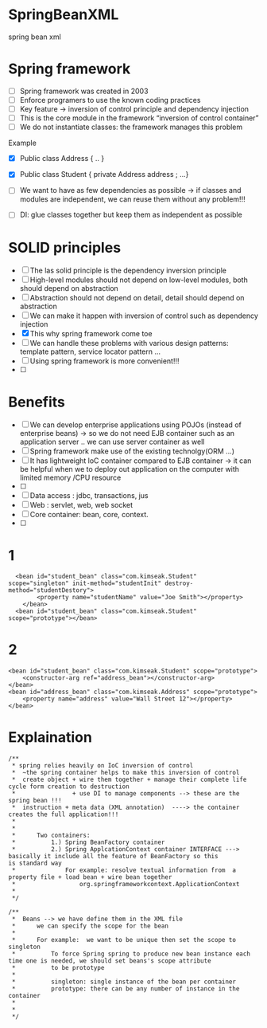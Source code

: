 # SpringBeanXML
spring bean xml

# Spring framework
- [ ] Spring framework was created in 2003
- [ ] Enforce programers to use the known coding practices
- [ ] Key feature -> inversion of control principle and dependency injection
- [ ] This is the core module in the framework “inversion of control container”
- [ ] We do not instantiate classes: the framework manages this problem

Example

- [x] Public class Address { .. }
- [x] Public class Student {  private Address address ; …}
- [ ] We want to have as few dependencies as possible -> if classes and modules are independent, we can reuse them without any problem!!!
- [ ] DI: glue classes together but keep them as independent as possible


# SOLID principles
- [ ] The las solid principle is the dependency inversion principle 
- [ ] High-level modules should not depend on low-level modules, both should depend on abstraction
- [ ] Abstraction should not depend on detail, detail should depend on abstraction
- [ ] We can make it happen with inversion of control such as dependency injection
- [x] This why spring framework come toe
- [ ] We can handle these problems with various design patterns: template pattern, service locator pattern … 
- [ ] Using spring framework is more convenient!!!
- [ ] 

# Benefits

- [ ] We can develop enterprise applications using  POJOs (instead of enterprise beans) -> so we do not need EJB container such as an application server .. we can use server container as well
- [ ] Spring framework make use of the existing technolgy(ORM …)
- [ ] It has lightweight loC container compared  to EJB container -> it can be helpful when we to deploy out application on the computer with limited memory /CPU resource
- [ ] 
- [ ] Data access : jdbc, transactions, jus
- [ ] Web : servlet, web, web socket
- [ ] Core container: bean, core, context.
- [ ] 



# 1

	  <bean id="student_bean" class="com.kimseak.Student" scope="singleton" init-method="studentInit" destroy-method="studentDestory">
			<property name="studentName" value="Joe Smith"></property>
		</bean>
	  <bean id="student_bean" class="com.kimseak.Student" scope="prototype"></bean>  



# 2
	<bean id="student_bean" class="com.kimseak.Student" scope="prototype">
		<constructor-arg ref="address_bean"></constructor-arg>
	</bean>
	<bean id="address_bean" class="com.kimseak.Address" scope="prototype">
		<property name="address" value="Wall Street 12"></property>
	</bean>
# Explaination

	
	/**
	 * spring relies heavily on IoC inversion of control
	 * 	~the spring container helps to make this inversion of control
	 * 	create object + wire them together + manage their complete life cycle form creation to destruction 
	 *                + use DI to manage components --> these are the spring bean !!!
	 *  instruction + meta data (XML annotation)  ----> the container creates the full application!!!
	 *  	
	 *  
	 *  	Two containers:
	 *  		1.) Spring BeanFactory container
	 *  		2.) Spring ApplcationContext container INTERFACE ---> basically it include all the feature of BeanFactory so this 				is standard way
	 *  			For example: resolve textual information from  a property file + load bean + wire bean together
	 *  				org.springframeworkcontext.ApplicationContext
	 *  			
	 */
	
	/**
	 *  Beans --> we have define them in the XML file 
	 *  	we can specify the scope for the bean
	 *  
	 *  	For example:  we want to be unique then set the scope to singleton
	 *  		To force Spring spring to produce new bean instance each time one is needed, we should set beans's scope attribute
	 *  		to be prototype
	 *  		
	 *  		singleton: single instance of the bean per container
	 *  		prototype: there can be any number of instance in the container  
	 *  		
	 *  
	 */
